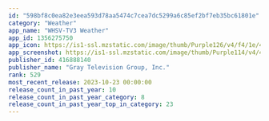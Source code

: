 ```yaml
---
id: "598bf8c0ea82e3eea593d78aa5474c7cea7dc5299a6c85ef2bf7eb35bc61801e"
category: "Weather"
app_name: "WHSV-TV3 Weather"
app_id: 1356275750
app_icon: https://is1-ssl.mzstatic.com/image/thumb/Purple126/v4/f4/1e/49/f41e497a-057a-f79e-198f-cf5fbc5e1b0b/AppIcon-1x_U007emarketing-0-4-0-85-220.jpeg/1024x1024bb.png
app_screenshot: https://is1-ssl.mzstatic.com/image/thumb/Purple114/v4/44/ef/1e/44ef1e2e-cb41-c03e-7f55-63ac2d2dc9e6/mzl.dgzfrvtt.png/1242x2688bb.png
publisher_id: 416888140
publisher_name: "Gray Television Group, Inc."
rank: 529
most_recent_release: 2023-10-23 00:00:00
release_count_in_past_year: 10
release_count_in_past_year_category: 8
release_count_in_past_year_top_in_category: 23
---
```

